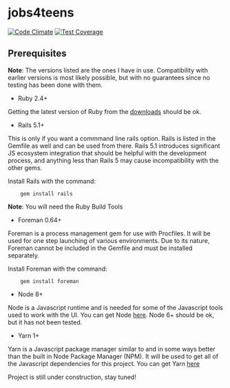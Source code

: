 # jobs4teens

[![Code Climate](https://codeclimate.com/github/jobs4teens/jobs4teens/badges/gpa.svg)](https://codeclimate.com/github/jobs4teens/jobs4teens)
[![Test Coverage](https://codeclimate.com/github/jobs4teens/jobs4teens/badges/coverage.svg)](https://codeclimate.com/github/jobs4teens/jobs4teens/coverage)

## Prerequisites


**Note**: The versions listed are the ones I have in use. Compatibility with earlier versions is most likely possible,
but with no guarantees since no testing has been done with them.

* Ruby 2.4+

Getting the latest version of Ruby from the [downloads](https://www.ruby-lang.org/en/downloads/) should be ok. 

* Rails 5.1+

This is only if you want a commmand line rails option. Rails is listed in the Gemfile as well and can be used from
there. Rails 5.1 introduces significant JS ecosystem integration that should be helpful with the development process, and
anything less than Rails 5 may cause incompatibility with the other gems.

Install Rails with the command: 
```
    gem install rails
```
**Note**: You will need the Ruby Build Tools

* Foreman 0.64+

Foreman is a process management gem for use with Procfiles. It will be used for one step launching of various 
environments. Due to its nature, Foreman cannot be included in the Gemfile and must be installed separately.

Install Foreman with the command:

```
    gem install foreman
```

* Node 8+

Node is a Javascript runtime and is needed for some of the Javascript tools used to work with the UI. You can
get Node [here](https://nodejs.org/en/). Node 6+ should be ok, but it has not been tested.

* Yarn 1+

Yarn is a Javascript package manager similar to and in some ways better than the built in Node Package Manager (NPM).
It will be used to get all of the Javascript dependencies for this project. You can get Yarn [here](https://yarnpkg.com/en/docs/install)


Project is still under construction, stay tuned!